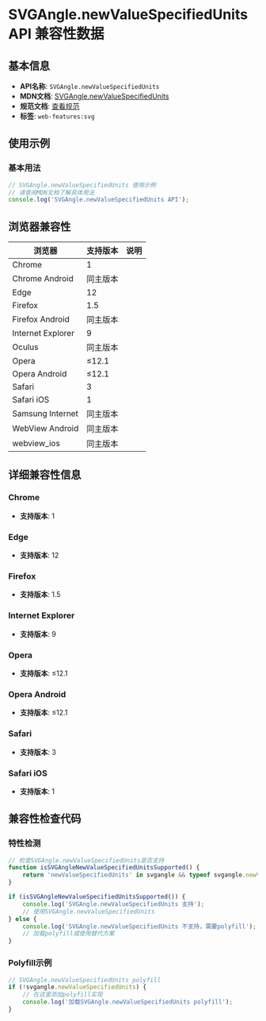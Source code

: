 # SVGAngle.newValueSpecifiedUnits API 兼容性数据

## 基本信息

- **API名称**: `SVGAngle.newValueSpecifiedUnits`
- **MDN文档**: [SVGAngle.newValueSpecifiedUnits](https://developer.mozilla.org/docs/Web/API/SVGAngle/newValueSpecifiedUnits)
- **规范文档**: [查看规范](https://svgwg.org/svg2-draft/types.html#__svg__SVGAngle__newValueSpecifiedUnits)
- **标签**: `web-features:svg`

## 使用示例

### 基本用法

```javascript
// SVGAngle.newValueSpecifiedUnits 使用示例
// 请查阅MDN文档了解具体用法
console.log('SVGAngle.newValueSpecifiedUnits API');
```

## 浏览器兼容性

| 浏览器 | 支持版本 | 说明 |
|--------|----------|------|
| Chrome | 1 |  |
| Chrome Android | 同主版本 |  |
| Edge | 12 |  |
| Firefox | 1.5 |  |
| Firefox Android | 同主版本 |  |
| Internet Explorer | 9 |  |
| Oculus | 同主版本 |  |
| Opera | ≤12.1 |  |
| Opera Android | ≤12.1 |  |
| Safari | 3 |  |
| Safari iOS | 1 |  |
| Samsung Internet | 同主版本 |  |
| WebView Android | 同主版本 |  |
| webview_ios | 同主版本 |  |

## 详细兼容性信息

### Chrome

- **支持版本**: 1

### Edge

- **支持版本**: 12

### Firefox

- **支持版本**: 1.5

### Internet Explorer

- **支持版本**: 9

### Opera

- **支持版本**: ≤12.1

### Opera Android

- **支持版本**: ≤12.1

### Safari

- **支持版本**: 3

### Safari iOS

- **支持版本**: 1

## 兼容性检查代码

### 特性检测

```javascript
// 检查SVGAngle.newValueSpecifiedUnits是否支持
function isSVGAngleNewValueSpecifiedUnitsSupported() {
    return 'newValueSpecifiedUnits' in svgangle && typeof svgangle.newValueSpecifiedUnits === 'function';
}

if (isSVGAngleNewValueSpecifiedUnitsSupported()) {
    console.log('SVGAngle.newValueSpecifiedUnits 支持');
    // 使用SVGAngle.newValueSpecifiedUnits
} else {
    console.log('SVGAngle.newValueSpecifiedUnits 不支持，需要polyfill');
    // 加载polyfill或使用替代方案
}
```

### Polyfill示例

```javascript
// SVGAngle.newValueSpecifiedUnits polyfill
if (!svgangle.newValueSpecifiedUnits) {
    // 在这里添加polyfill实现
    console.log('加载SVGAngle.newValueSpecifiedUnits polyfill');
}
```

